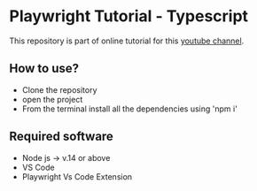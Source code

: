 # Playwright Tutorial - Typescript
This repository is part of online tutorial for this [youtube channel](https://www.youtube.com/watch?v=wawbt1cATsk&ab_channel=LambdaTest).

## How to use?
- Clone the repository
- open the project
- From the terminal install all the dependencies using 'npm i'

## Required software
- Node js -> v.14 or above
- VS Code
- Playwright Vs Code Extension
